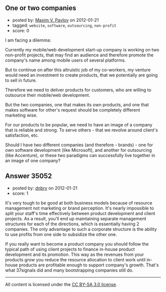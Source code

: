 ## One or two companies

- posted by: [Maxim V. Pavlov](https://stackexchange.com/users/-1/13305-maxim-v-pavlov) on 2012-01-21
- tagged: `website`, `software`, `outsourcing`, `non-profit`
- score: 0

I am facing a dilemma:

Currently my mobile/web development start-up company is working on two non-profit projects, that may find an audience and therefore promote the company's name among mobile users of several platforms.

But to continue on after this altruistic job of my co-workers, my venture would need an investment to create products, that we potentially are going to sell in future.

Therefore we need to deliver products for customers, who are willing to outsource their mobile/web development.

But the two companies, one that makes its own products, and one that makes software for other's request should be completely different marketing wise.

For our products to be popular, we need to have an image of a company that is reliable and strong. To serve others - that we revolve around client's satisfaction, etc.

Should I have two different companies (and therefore - brands) - one for own software development (like Microsoft), and another for outsourcing (like Accenture), or these two paradigms can successfully live together in an image of one company?


## Answer 35052

- posted by: [dnbrv](https://stackexchange.com/users/-1/15284-dnbrv) on 2012-01-21
- score: 1

It's very tough to be good at both business models because of resource management not marketing or brand perception. It's nearly impossible to split your staff's time effectively between product development and client projects. As a result, you'll end up maintaining separate management structures for each of the directions, which is essentially having 2 companies. The only advantage to such a corporate structure is the ability to use profits from one side to subsidize the other one.

If you really want to become a product company you should follow the typical path of using client projects to finance in-house product development and its promotion. This way as the revenues from your products grow you reduce the resource allocation to client work until in-house products are profitable enough to support company's growth. That's what 37signals did and many bootstrapping companies still do.



---

All content is licensed under the [CC BY-SA 3.0 license](https://creativecommons.org/licenses/by-sa/3.0/).
